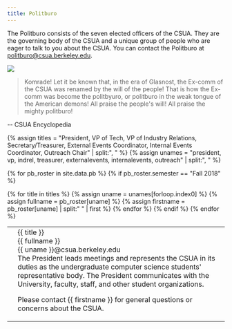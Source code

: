 ```yaml
---
title: Politburo
---
```


The Politburo consists of the seven elected officers of the CSUA. They are the
governing body of the CSUA and a unique group of people who are eager to talk
to you about the CSUA. You can contact the Politburo at
politburo@csua.berkeley.edu.

![](https://www.csua.berkeley.edu:8080/static/images/pb_fa18.jpg)

> Komrade! Let it be known that, in the era of Glasnost, the Ex-comm of the CSUA was renamed by the will of the people! That is how the Ex-comm was become the politbyuro, or politburo in the weak tongue of the American demons! All praise the people's will! All praise the mighty politburo!

-- CSUA Encyclopedia

{% assign titles = "President, VP of Tech, VP of Industry Relations, Secretary/Treasurer, External Events Coordinator, Internal Events Coordinator, Outreach Chair" | split:", " %}
{% assign unames = "president, vp, indrel, treasurer, externalevents, internalevents, outreach" | split:", " %}

{% for pb_roster in site.data.pb %}
{% if pb_roster.semester == "Fall 2018" %}

<div class="politburo">
<table>
{% for title in titles %}
{% assign uname = unames[forloop.index0] %}
{% assign fullname = pb_roster[uname] %}
{% assign firstname = pb_roster[uname] | split:" " | first %}
<tr>
<td>
<img class="photo-frame" src="">
</td>
<td>
<div class="title">{{ title }}</div>
<div class="name">{{ fullname }}</div>
<div class="email">{{ uname }}@csua.berkeley.edu</div>
<div markdown="1">
The President leads meetings and represents the CSUA in its duties as the
undergraduate computer science students' representative body. The President
communicates with the University, faculty, staff, and other student
organizations.

Please contact {{ firstname }} for general questions or concerns about the CSUA.
</div>
</td>
</tr>
{% endfor %}
{% endif %}
{% endfor %}
</table>
</div>
